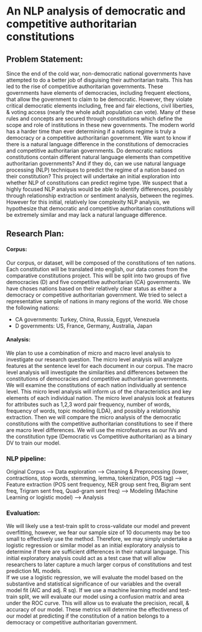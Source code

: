 # An NLP analysis of democratic and competitive authoritarian constitutions

## Problem Statement:
Since the end of the cold war, non-democratic national governments have attempted to do a better job of disguising their authoritarian traits. This has led to the rise of competitive authoritarian governments. These governments have elements of democracies, including frequent elections, that allow the government to claim to be democratic. However, they violate critical democratic elements including, free and fair elections, civil liberties, & voting access (nearly the whole adult population can vote). Many of these rules and concepts are secured through constitutions which define the scope and role of institutions in these new governments. The modern world has a harder time than ever determining if a nations regime is truly a democracy or a competitive authoritarian government. We want to know if there is a natural language difference in the constitutions of democracies and competitive authoritarian governments. Do democratic nations constitutions contain different natural language elements than competitive authoritarian governments? And if they do, can we use natural language processing (NLP) techniques to predict the regime of a nation based on their constitution? This project will undertake an initial exploration into whether NLP of constitutions can predict regime type. We suspect that a highly focused NLP analysis would be able to identify differences, possibly through relationship extraction or sentiment analysis, between the regimes. However for this initial, relatively low complexity NLP analysis, we hypothesize that democratic and competitive authoritarian constitutions will be extremely similar and may lack a natural language difference.

## Research Plan:
#### Corpus:
Our corpus, or dataset, will be composed of the constitutions of ten nations. Each constitution will be translated into english, our data comes from the comparative constitutions project. This will be split into two groups of five democracies (D) and five competitive authoritarian (CA) governments. We have choses nations based on their relatively clear status as either a democracy or competitive authoritarian government. We tried to select a representative sample of nations in many regions of the world. We chose the following nations: 
- CA governments: Turkey, China, Russia, Egypt, Venezuela
-	D governments: US, France, Germany, Australia, Japan

#### Analysis:
We plan to use a combination of micro and macro level analysis to investigate our research question. The micro level analysis will analyze features at the sentence level for each document in our corpus. The macro level analysis will investigate the similarities and differences between the constitutions of democracies and competitive authoritarian governments. 
We will examine the constitutions of each nation individually at sentence level. This micro level analysis will inform us of the characteristics and key elements of each individual nation. The micro level analysis look at features for attributes such as 1,2,3 word pair frequency, number of words, frequency of words, topic modeling (LDA), and possibly a relationship extraction.
Then we will compare the micro analysis of the democratic constitutions with the competitive authoritarian constitutions to see if there are macro level differences. We will use the microfeatures as our IVs and the constitution type (Democratic vs Competitive authoritarian) as a binary DV to train our model. 

### NLP pipeline:
Original Corpus --> 
Data exploration --> 
Cleaning & Preprocessing (lower, contractions, stop words, stemming, lemma, tokenization, POS tag) -->
Feature extraction (POS sent frequency, NER group sent freq, Bigram sent freq, Trigram sent freq, Quad-gram sent freq) -->
Modeling (Machine Learning or logistic model) -->
Analysis

### Evaluation:
We will likely use a test-train split to cross-validate our model and prevent overfitting, however, we fear our sample size of 10 documents may be too small to effectively use the method. Therefore, we may simply undertake a logistic regression or similar model as an initial exploratory analysis to determine if there are sufficient differences in their natural language. This initial exploratory analysis could act as a test case that will allow researchers to later capture a much larger corpus of constitutions and test prediction ML models.  
If we use a logistic regression, we will evaluate the model based on the substantive and statistical significance of our variables and the overall model fit (AIC and adj. R sq). If we use a machine learning model and test-train split, we will evaluate our model using a confusion matrix and area under the ROC curve. This will allow us to evaluate the precision, recall, & accuracy of our model. These metrics will determine the effectiveness of our model at predicting if the constitution of a nation belongs to a democracy or competitive authoritarian government. 




